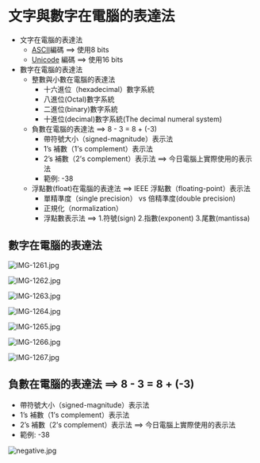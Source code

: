 # 文字與數字在電腦的表達法
- 文字在電腦的表達法
  -  [ASCII](https://zh.wikipedia.org/wiki/ASCII)編碼 ==> 使用8 bits 
  -  [Unicode](https://zh.wikipedia.org/wiki/Unicode) 編碼 ==> 使用16 bits 
- 數字在電腦的表達法
  - 整數與小數在電腦的表達法
    - 十六進位（hexadecimal）數字系統
    - 八進位(Octal)數字系統
    - 二進位(binary)數字系統
    - 十進位(decimal)數字系統(The decimal numeral system)
  - 負數在電腦的表達法 ==> 8 - 3 = 8 + (-3)
    - 帶符號大小（signed-magnitude）表示法
    - 1’s 補數（1’s complement）表示法
    - 2’s 補數（2’s complement）表示法 ==> 今日電腦上實際使用的表示法
    - 範例: -38
  - 浮點數(float)在電腦的表達法 ==> IEEE 浮點數（floating-point）表示法
    - 單精準度（single precision） vs 倍精準度(double precision)
    - 正規化（normalization）
    - 浮點數表示法 ==> 1.符號(sign) 2.指數(exponent) 3.尾數(mantissa)

## 數字在電腦的表達法

![IMG-1261.jpg](./IMG-1261.jpg)

![IMG-1262.jpg](./IMG-1262.jpg)

![IMG-1263.jpg](./IMG-1263.jpg)

![IMG-1264.jpg](./IMG-1264.jpg)

![IMG-1265.jpg](./IMG-1265.jpg)

![IMG-1266.jpg](./IMG-1266.jpg)

![IMG-1267.jpg](./IMG-1267.jpg)

## 負數在電腦的表達法 ==> 8 - 3 = 8 + (-3)
- 帶符號大小（signed-magnitude）表示法
- 1’s 補數（1’s complement）表示法
- 2’s 補數（2’s complement）表示法 ==> 今日電腦上實際使用的表示法
- 範例: -38

![negative.jpg](./negative.jpg)
